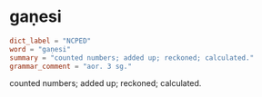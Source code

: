 # gaṇesi

``` toml
dict_label = "NCPED"
word = "gaṇesi"
summary = "counted numbers; added up; reckoned; calculated."
grammar_comment = "aor. 3 sg."
```

counted numbers; added up; reckoned; calculated.

